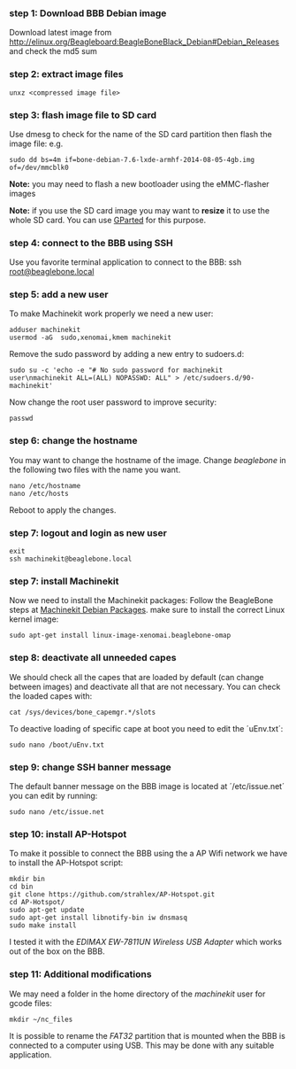 ### step 1: Download BBB Debian image
Download latest image from http://elinux.org/Beagleboard:BeagleBoneBlack_Debian#Debian_Releases
and check the md5 sum

### step 2: extract image files
	unxz <compressed image file>

### step 3: flash image file to SD card
Use dmesg to check for the name of the SD card partition then flash 
the image file:
e.g.

	sudo dd bs=4m if=bone-debian-7.6-lxde-armhf-2014-08-05-4gb.img of=/dev/mmcblk0

**Note:** you may need to flash a new bootloader using the eMMC-flasher 
images

**Note:** if you use the SD card image you may want to **resize** it to use the whole SD card. You can use [GParted](http://gparted.org/) for this purpose.

### step 4: connect to the BBB using SSH
Use you favorite terminal application to connect to the BBB:
	ssh root@beaglebone.local

### step 5: add a new user
To make Machinekit work properly we need a new user:

	adduser machinekit
	usermod -aG  sudo,xenomai,kmem machinekit

Remove the sudo password by adding a new entry to sudoers.d:

	sudo su -c 'echo -e "# No sudo password for machinekit user\nmachinekit ALL=(ALL) NOPASSWD: ALL" > /etc/sudoers.d/90-machinekit'

Now change the root user password to improve security:

	passwd

### step 6: change the hostname
You may want to change the hostname of the image. Change *beaglebone* 
in the following two files with the name you want.

	nano /etc/hostname
	nano /etc/hosts

Reboot to apply the changes.

### step 7: logout and login as new user

	exit
	ssh machinekit@beaglebone.local

### step 7: install Machinekit
Now we need to install the Machinekit packages:
Follow the BeagleBone steps at [Machinekit Debian Packages](http://www.machinekit.io/docs/packages-debian/). make sure to install the correct Linux kernel image:

	sudo apt-get install linux-image-xenomai.beaglebone-omap

### step 8: deactivate all unneeded capes
We should check all the capes that are loaded by default (can change 
between images) and deactivate all that are not necessary. You 
can check the loaded capes with:

	cat /sys/devices/bone_capemgr.*/slots

To deactive loading of specific cape at boot you need to edit the 
´uEnv.txt´:

	sudo nano /boot/uEnv.txt

### step 9: change SSH banner message
The default banner message on the BBB image is located at 
´/etc/issue.net´ you can edit by running:

	sudo nano /etc/issue.net

### step 10: install AP-Hotspot
To make it possible to connect the BBB using the a AP Wifi network 
we have to install the AP-Hotspot script:

	mkdir bin
	cd bin
	git clone https://github.com/strahlex/AP-Hotspot.git
	cd AP-Hotspot/
	sudo apt-get update
	sudo apt-get install libnotify-bin iw dnsmasq
	sudo make install

I tested it with the *EDIMAX EW-7811UN Wireless USB Adapter* which works out of the box on the BBB.

### step 11: Additional modifications
We may need a folder in the home directory of the *machinekit* user for 
gcode files:

	mkdir ~/nc_files

It is possible to rename the *FAT32* partition that is mounted when the 
BBB is connected to a computer using USB. This may be done with any 
suitable application.